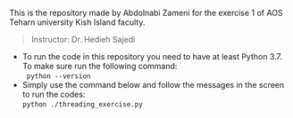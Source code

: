 This is the repository made by Abdolnabi Zameni for the exercise 1 of AOS Teharn university Kish Island faculty.<br>

> Instructor: Dr. Hedieh Sajedi <br>
 - To run the code in this repository you need to have at least Python 3.7. To make sure run the following command:<br>
    ` python --version`
 - Simply use the command below and follow the messages in the screen to run the codes:<br>
`python ./threading_exercise.py`
